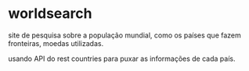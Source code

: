 # worldsearch

site  de pesquisa sobre a população mundial, como os países que fazem fronteiras, moedas utilizadas.

usando API do rest countries para puxar as informações de cada país.
